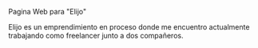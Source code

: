 Pagina Web para "Elijo"

Elijo es un emprendimiento en proceso donde me encuentro actualmente trabajando como freelancer junto a dos compañeros.
